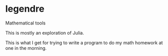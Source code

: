 legendre
========

Mathematical tools

This is mostly an exploration of Julia.

This is what I get for trying to write a program to do my math homework at one in the morning.
